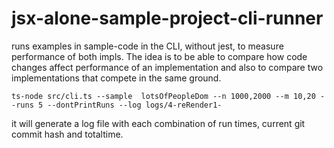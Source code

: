 # jsx-alone-sample-project-cli-runner

runs examples in sample-code in the CLI, without jest, to measure performance of both impls. The idea is to be able to compare how code changes affect performance of an implementation and also to compare two implementations that compete in the same ground.

```
ts-node src/cli.ts --sample  lotsOfPeopleDom --n 1000,2000 --m 10,20 --runs 5 --dontPrintRuns --log logs/4-reRender1- 
```

it will generate a log file with each combination of run times, current git commit hash and totaltime.